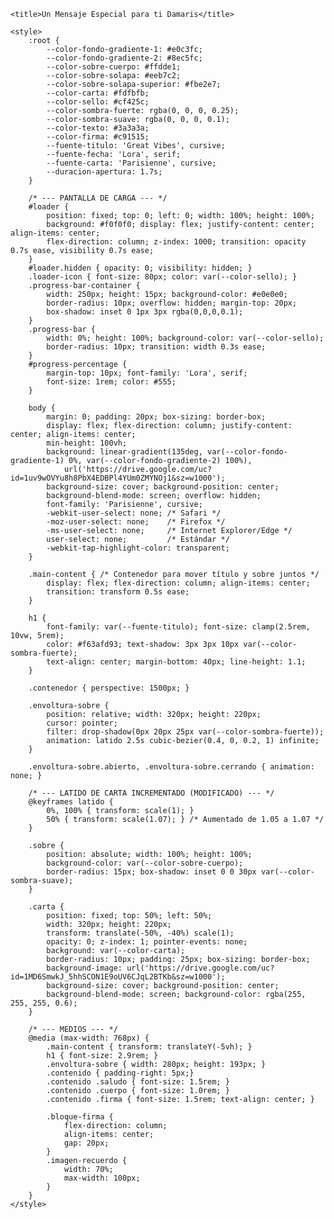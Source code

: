<!DOCTYPE html>
<html lang="es">
<head>
    <meta charset="UTF-8">
    <meta name="viewport" content="width=device-width, initial-scale=1.0">
    <link rel="preconnect" href="https://fonts.googleapis.com">
    <link rel="preconnect" href="https://fonts.gstatic.com" crossorigin>
    <link href="https://fonts.googleapis.com/css2?family=Great+Vibes&family=Lora:ital,wght@1,400&family=Parisienne&display=swap" rel="stylesheet">
    <link rel="icon" href="data:image/svg+xml,<svg xmlns=%22http://www.w3.org/2000/svg%22 viewBox=%220 0 100 100%22><text y=%22.9em%22 font-size=%2290%22>💌</text></svg>">

    <title>Un Mensaje Especial para ti Damaris</title>

    <style>
        :root {
            --color-fondo-gradiente-1: #e0c3fc;
            --color-fondo-gradiente-2: #8ec5fc;
            --color-sobre-cuerpo: #ffdde1;
            --color-sobre-solapa: #eeb7c2;
            --color-sobre-solapa-superior: #fbe2e7;
            --color-carta: #fdfbfb;
            --color-sello: #cf425c;
            --color-sombra-fuerte: rgba(0, 0, 0, 0.25);
            --color-sombra-suave: rgba(0, 0, 0, 0.1);
            --color-texto: #3a3a3a;
            --color-firma: #c91515;
            --fuente-titulo: 'Great Vibes', cursive;
            --fuente-fecha: 'Lora', serif;
            --fuente-carta: 'Parisienne', cursive;
            --duracion-apertura: 1.7s;
        }

        /* --- PANTALLA DE CARGA --- */
        #loader {
            position: fixed; top: 0; left: 0; width: 100%; height: 100%;
            background: #f0f0f0; display: flex; justify-content: center; align-items: center;
            flex-direction: column; z-index: 1000; transition: opacity 0.7s ease, visibility 0.7s ease;
        }
        #loader.hidden { opacity: 0; visibility: hidden; }
        .loader-icon { font-size: 80px; color: var(--color-sello); }
        .progress-bar-container {
            width: 250px; height: 15px; background-color: #e0e0e0;
            border-radius: 10px; overflow: hidden; margin-top: 20px;
            box-shadow: inset 0 1px 3px rgba(0,0,0,0.1);
        }
        .progress-bar {
            width: 0%; height: 100%; background-color: var(--color-sello);
            border-radius: 10px; transition: width 0.3s ease;
        }
        #progress-percentage {
            margin-top: 10px; font-family: 'Lora', serif;
            font-size: 1rem; color: #555;
        }

        body {
            margin: 0; padding: 20px; box-sizing: border-box;
            display: flex; flex-direction: column; justify-content: center; align-items: center;
            min-height: 100vh;
            background: linear-gradient(135deg, var(--color-fondo-gradiente-1) 0%, var(--color-fondo-gradiente-2) 100%), 
                url('https://drive.google.com/uc?id=1uv9wOVYu8h8PbX4EDBPl4YUm0ZMYNOj1&sz=w1000');
            background-size: cover; background-position: center;
            background-blend-mode: screen; overflow: hidden;
            font-family: 'Parisienne', cursive;
            -webkit-user-select: none; /* Safari */
            -moz-user-select: none;    /* Firefox */
            -ms-user-select: none;     /* Internet Explorer/Edge */
            user-select: none;         /* Estándar */
            -webkit-tap-highlight-color: transparent;
        }
        
        .main-content { /* Contenedor para mover título y sobre juntos */
            display: flex; flex-direction: column; align-items: center;
            transition: transform 0.5s ease;
        }

        h1 {
            font-family: var(--fuente-titulo); font-size: clamp(2.5rem, 10vw, 5rem);
            color: #f63afd93; text-shadow: 3px 3px 10px var(--color-sombra-fuerte);
            text-align: center; margin-bottom: 40px; line-height: 1.1;
        }

        .contenedor { perspective: 1500px; }

        .envoltura-sobre {
            position: relative; width: 320px; height: 220px;
            cursor: pointer;
            filter: drop-shadow(0px 20px 25px var(--color-sombra-fuerte));
            animation: latido 2.5s cubic-bezier(0.4, 0, 0.2, 1) infinite;
        }
        
        .envoltura-sobre.abierto, .envoltura-sobre.cerrando { animation: none; }

        /* --- LATIDO DE CARTA INCREMENTADO (MODIFICADO) --- */
        @keyframes latido {
            0%, 100% { transform: scale(1); }
            50% { transform: scale(1.07); } /* Aumentado de 1.05 a 1.07 */
        }

        .sobre {
            position: absolute; width: 100%; height: 100%;
            background-color: var(--color-sobre-cuerpo);
            border-radius: 15px; box-shadow: inset 0 0 30px var(--color-sombra-suave);
        }

        .carta {
            position: fixed; top: 50%; left: 50%;
            width: 320px; height: 220px;
            transform: translate(-50%, -40%) scale(1);
            opacity: 0; z-index: 1; pointer-events: none;
            background: var(--color-carta);
            border-radius: 10px; padding: 25px; box-sizing: border-box;
            background-image: url('https://drive.google.com/uc?id=1MD6SmwkJ_5hhSCON1E9oUV6CJqL2BTKb&sz=w1000');
            background-size: cover; background-position: center;
            background-blend-mode: screen; background-color: rgba(255, 255, 255, 0.6);
        }

        /* --- MEDIOS --- */
        @media (max-width: 768px) {
            .main-content { transform: translateY(-5vh); }
            h1 { font-size: 2.9rem; }
            .envoltura-sobre { width: 280px; height: 193px; }
            .contenido { padding-right: 5px;}
            .contenido .saludo { font-size: 1.5rem; }
            .contenido .cuerpo { font-size: 1.0rem; }
            .contenido .firma { font-size: 1.5rem; text-align: center; }

            .bloque-firma {
                flex-direction: column;
                align-items: center;
                gap: 20px;
            }
            .imagen-recuerdo {
                width: 70%;
                max-width: 100px;
            }
        }
    </style>
